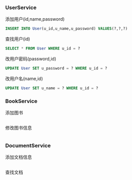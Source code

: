 ### UserService

添加用户(id,name,password)

```sql
INSERT INTO User(u_id,u_name,u_password) VALUES(?,?,?)
```

查找用户(id)

```sql
SELECT * FROM User WHERE u_id = ?
```

改用户密码(password,id)

```sql
UPDATE User SET u_password = ? WHERE u_id = ?
```

改用户名(name,id)

```sql
UPDATE User SET u_name = ? WHERE u_id = ? 
```

### BookService

添加图书

```sql

```
修改图书信息
```sql
```



### DocumentService

添加文档信息

```sql

```

查找文档
```sql

```

